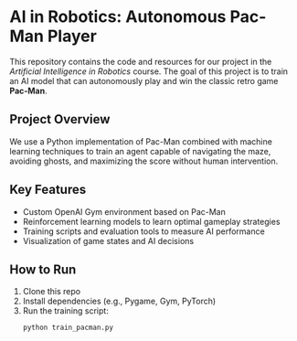 # AI in Robotics: Autonomous Pac-Man Player

This repository contains the code and resources for our project in the *Artificial Intelligence in Robotics* course. The goal of this project is to train an AI model that can autonomously play and win the classic retro game **Pac-Man**.

## Project Overview

We use a Python implementation of Pac-Man combined with machine learning techniques to train an agent capable of navigating the maze, avoiding ghosts, and maximizing the score without human intervention.

## Key Features

- Custom OpenAI Gym environment based on Pac-Man
- Reinforcement learning models to learn optimal gameplay strategies
- Training scripts and evaluation tools to measure AI performance
- Visualization of game states and AI decisions

## How to Run

1. Clone this repo
2. Install dependencies (e.g., Pygame, Gym, PyTorch)
3. Run the training script:
   ```bash
   python train_pacman.py

